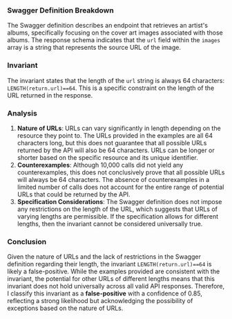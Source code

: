 ### Swagger Definition Breakdown
The Swagger definition describes an endpoint that retrieves an artist's albums, specifically focusing on the cover art images associated with those albums. The response schema indicates that the `url` field within the `images` array is a string that represents the source URL of the image.

### Invariant
The invariant states that the length of the `url` string is always 64 characters: `LENGTH(return.url)==64`. This is a specific constraint on the length of the URL returned in the response.

### Analysis
1. **Nature of URLs**: URLs can vary significantly in length depending on the resource they point to. The URLs provided in the examples are all 64 characters long, but this does not guarantee that all possible URLs returned by the API will also be 64 characters. URLs can be longer or shorter based on the specific resource and its unique identifier.
2. **Counterexamples**: Although 10,000 calls did not yield any counterexamples, this does not conclusively prove that all possible URLs will always be 64 characters. The absence of counterexamples in a limited number of calls does not account for the entire range of potential URLs that could be returned by the API.
3. **Specification Considerations**: The Swagger definition does not impose any restrictions on the length of the URL, which suggests that URLs of varying lengths are permissible. If the specification allows for different lengths, then the invariant cannot be considered universally true.

### Conclusion
Given the nature of URLs and the lack of restrictions in the Swagger definition regarding their length, the invariant `LENGTH(return.url)==64` is likely a false-positive. While the examples provided are consistent with the invariant, the potential for other URLs of different lengths means that this invariant does not hold universally across all valid API responses. Therefore, I classify this invariant as a **false-positive** with a confidence of 0.85, reflecting a strong likelihood but acknowledging the possibility of exceptions based on the nature of URLs.
